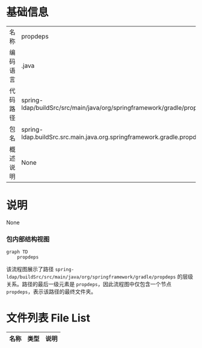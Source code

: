 # 基础信息

|      |      |
|------|------|
| 名称 | propdeps |
| 编码语言 | .java |
| 代码路径 | spring-ldap/buildSrc/src/main/java/org/springframework/gradle/propdeps |
| 包名 | spring-ldap.buildSrc.src.main.java.org.springframework.gradle.propdeps |
| 概述说明 | None |

# 说明

None


### 包内部结构视图

```mermaid
graph TD
    propdeps
```

该流程图展示了路径 `spring-ldap/buildSrc/src/main/java/org/springframework/gradle/propdeps` 的层级关系。路径的最后一级元素是 `propdeps`，因此流程图中仅包含一个节点 `propdeps`，表示该路径的最终文件夹。

# 文件列表 File List

| 名称   | 类型  | 说明 |
|-------|------|-------------|


